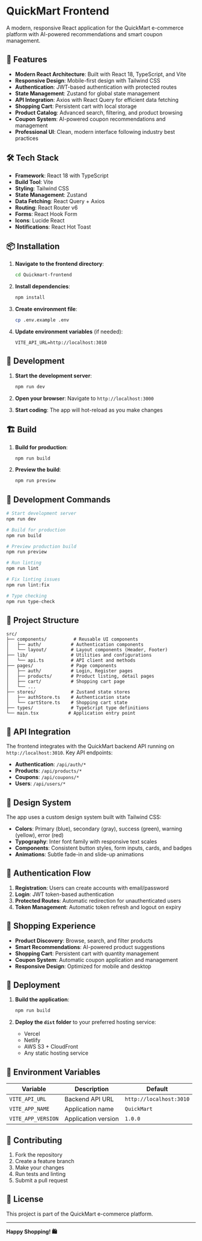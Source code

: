 # QuickMart Frontend

A modern, responsive React application for the QuickMart e-commerce platform with AI-powered recommendations and smart coupon management.

## 🚀 Features

- **Modern React Architecture**: Built with React 18, TypeScript, and Vite
- **Responsive Design**: Mobile-first design with Tailwind CSS
- **Authentication**: JWT-based authentication with protected routes
- **State Management**: Zustand for global state management
- **API Integration**: Axios with React Query for efficient data fetching
- **Shopping Cart**: Persistent cart with local storage
- **Product Catalog**: Advanced search, filtering, and product browsing
- **Coupon System**: AI-powered coupon recommendations and management
- **Professional UI**: Clean, modern interface following industry best practices

## 🛠️ Tech Stack

- **Framework**: React 18 with TypeScript
- **Build Tool**: Vite
- **Styling**: Tailwind CSS
- **State Management**: Zustand
- **Data Fetching**: React Query + Axios
- **Routing**: React Router v6
- **Forms**: React Hook Form
- **Icons**: Lucide React
- **Notifications**: React Hot Toast

## 📦 Installation

1. **Navigate to the frontend directory**:
   ```bash
   cd Quickmart-frontend
   ```

2. **Install dependencies**:
   ```bash
   npm install
   ```

3. **Create environment file**:
   ```bash
   cp .env.example .env
   ```

4. **Update environment variables** (if needed):
   ```env
   VITE_API_URL=http://localhost:3010
   ```

## 🚀 Development

1. **Start the development server**:
   ```bash
   npm run dev
   ```

2. **Open your browser**:
   Navigate to `http://localhost:3000`

3. **Start coding**:
   The app will hot-reload as you make changes

## 🏗️ Build

1. **Build for production**:
   ```bash
   npm run build
   ```

2. **Preview the build**:
   ```bash
   npm run preview
   ```

## 🧪 Development Commands

```bash
# Start development server
npm run dev

# Build for production
npm run build

# Preview production build
npm run preview

# Run linting
npm run lint

# Fix linting issues
npm run lint:fix

# Type checking
npm run type-check
```

## 📁 Project Structure

```
src/
├── components/          # Reusable UI components
│   ├── auth/           # Authentication components
│   └── layout/         # Layout components (Header, Footer)
├── lib/                # Utilities and configurations
│   └── api.ts          # API client and methods
├── pages/              # Page components
│   ├── auth/           # Login, Register pages
│   ├── products/       # Product listing, detail pages
│   ├── cart/           # Shopping cart page
│   └── ...
├── stores/             # Zustand state stores
│   ├── authStore.ts    # Authentication state
│   └── cartStore.ts    # Shopping cart state
├── types/              # TypeScript type definitions
└── main.tsx           # Application entry point
```

## 🔗 API Integration

The frontend integrates with the QuickMart backend API running on `http://localhost:3010`. Key API endpoints:

- **Authentication**: `/api/auth/*`
- **Products**: `/api/products/*`
- **Coupons**: `/api/coupons/*`
- **Users**: `/api/users/*`

## 🎨 Design System

The app uses a custom design system built with Tailwind CSS:

- **Colors**: Primary (blue), secondary (gray), success (green), warning (yellow), error (red)
- **Typography**: Inter font family with responsive text scales
- **Components**: Consistent button styles, form inputs, cards, and badges
- **Animations**: Subtle fade-in and slide-up animations

## 🔐 Authentication Flow

1. **Registration**: Users can create accounts with email/password
2. **Login**: JWT token-based authentication
3. **Protected Routes**: Automatic redirection for unauthenticated users
4. **Token Management**: Automatic token refresh and logout on expiry

## 🛒 Shopping Experience

- **Product Discovery**: Browse, search, and filter products
- **Smart Recommendations**: AI-powered product suggestions
- **Shopping Cart**: Persistent cart with quantity management
- **Coupon System**: Automatic coupon application and management
- **Responsive Design**: Optimized for mobile and desktop

## 🚀 Deployment

1. **Build the application**:
   ```bash
   npm run build
   ```

2. **Deploy the `dist` folder** to your preferred hosting service:
   - Vercel
   - Netlify
   - AWS S3 + CloudFront
   - Any static hosting service

## 🔧 Environment Variables

| Variable | Description | Default |
|----------|-------------|---------|
| `VITE_API_URL` | Backend API URL | `http://localhost:3010` |
| `VITE_APP_NAME` | Application name | `QuickMart` |
| `VITE_APP_VERSION` | Application version | `1.0.0` |

## 🤝 Contributing

1. Fork the repository
2. Create a feature branch
3. Make your changes
4. Run tests and linting
5. Submit a pull request

## 📄 License

This project is part of the QuickMart e-commerce platform.

---

**Happy Shopping! 🛍️**
